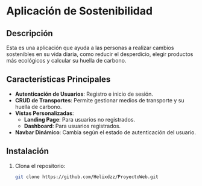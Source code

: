 # Aplicación de Sostenibilidad

## Descripción
Esta es una aplicación que ayuda a las personas a realizar cambios sostenibles en su vida diaria, como reducir el desperdicio, elegir productos más ecológicos y calcular su huella de carbono.

## Características Principales
- **Autenticación de Usuarios**: Registro e inicio de sesión.
- **CRUD de Transportes**: Permite gestionar medios de transporte y su huella de carbono.
- **Vistas Personalizadas**:
  - **Landing Page**: Para usuarios no registrados.
  - **Dashboard**: Para usuarios registrados.
- **Navbar Dinámico**: Cambia según el estado de autenticación del usuario.

## Instalación
1. Clona el repositorio:
   ```bash
   git clone https://github.com/Helixdzz/ProyectoWeb.git